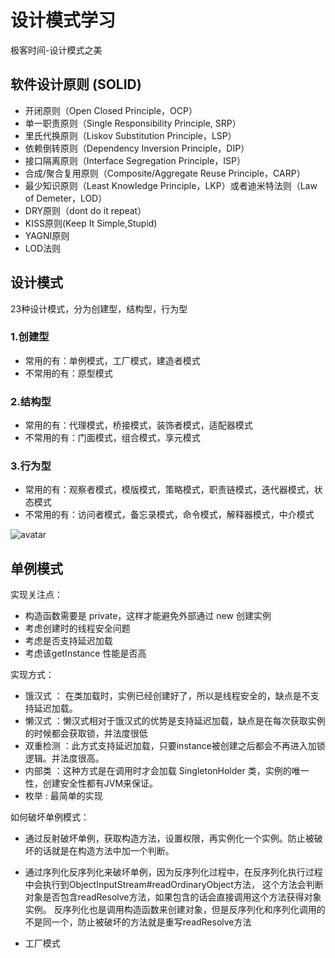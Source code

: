 # 设计模式学习
极客时间-设计模式之美
## 软件设计原则 (SOLID)

- 开闭原则（Open Closed Principle，OCP）
- 单一职责原则（Single Responsibility Principle, SRP）
- 里氏代换原则（Liskov Substitution Principle，LSP）
- 依赖倒转原则（Dependency Inversion Principle，DIP）
- 接口隔离原则（Interface Segregation Principle，ISP）
- 合成/聚合复用原则（Composite/Aggregate Reuse Principle，CARP）
- 最少知识原则（Least Knowledge Principle，LKP）或者迪米特法则（Law of Demeter，LOD）
- DRY原则（dont do it repeat）
- KISS原则(Keep It Simple,Stupid)
- YAGNI原则
- LOD法则

## 设计模式
23种设计模式，分为创建型，结构型，行为型
### 1.创建型
- 常用的有：单例模式，工厂模式，建造者模式
- 不常用的有：原型模式
### 2.结构型
- 常用的有：代理模式，桥接模式，装饰者模式，适配器模式
- 不常用的有：门面模式，组合模式，享元模式
### 3.行为型
- 常用的有：观察者模式，模版模式，策略模式，职责链模式，迭代器模式，状态模式
- 不常用的有：访问者模式，备忘录模式，命令模式，解释器模式，中介模式

![avatar](https://static001.geekbang.org/resource/image/f3/d3/f3262ef8152517d3b11bfc3f2d2b12d3.png)

## 单例模式

实现关注点：

- 构造函数需要是 private，这样才能避免外部通过 new 创建实例
- 考虑创建时的线程安全问题
- 考虑是否支持延迟加载
- 考虑该getInstance 性能是否高

实现方式：
- 饿汉式 ： 在类加载时，实例已经创建好了，所以是线程安全的，缺点是不支持延迟加载。
- 懒汉式 ：懒汉式相对于饿汉式的优势是支持延迟加载，缺点是在每次获取实例的时候都会获取锁，并法度很低
- 双重检测 ：此方式支持延迟加载，只要instance被创建之后都会不再进入加锁逻辑。并法度很高。
- 内部类 ：这种方式是在调用时才会加载 SingletonHolder 类，实例的唯一性，创建安全性都有JVM来保证。
- 枚举 : 最简单的实现

如何破坏单例模式：

- 通过反射破坏单例，获取构造方法，设置权限，再实例化一个实例。防止被破坏的话就是在构造方法中加一个判断。
- 通过序列化反序列化来破坏单例，因为反序列化过程中，在反序列化执行过程中会执行到ObjectInputStream#readOrdinaryObject方法，
这个方法会判断对象是否包含readResolve方法，如果包含的话会直接调用这个方法获得对象实例。
反序列化也是调用构造函数来创建对象，但是反序列化和序列化调用的不是同一个，防止被破坏的方法就是重写readResolve方法

- 工厂模式


